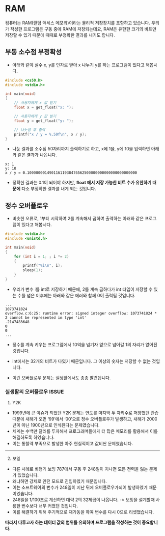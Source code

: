 
# RAM

컴퓨터는 RAM(랜덤 액세스 메모리)이라는 물리적 저장장치를 포함하고 있습니다. 
우리가 작성한 프로그램은 구동 중에 RAM에 저장되는데요, RAM은 유한한 크기의 비트만 저장할 수 있기 때문에 때때로 부정확한 결과를 내기도 합니다.

## 부동 소수점 부정확성

- 아래와 같이 실수 x, y를 인자로 받아 x 나누기 y를 하는 프로그램이 있다고 해봅시다.

```C
#include <cs50.h>
#include <stdio.h>

int main(void)
{
    // 사용자에게 x 값 받기
    float x = get_float("x: ");

    // 사용자에게 y 값 받기
    float y = get_float("y: ");

    // 나눗셈 후 출력
    printf("x / y = %.50f\n", x / y);
}
```

- 나눈 결과를 소수점 50자리까지 출력하기로 하고, x에 1을, y에 10을 입력하면 아래와 같은 결과가 나옵니다.

 
```
x: 1
y: 10
x / y = 0.10000000149011611938476562500000000000000000000000
```

- 정확한 결과는 0.1이 되어야 하지만, 
**float 에서 저장 가능한 비트 수가 유한하기 때문에** 다소 부정확한 결과를 내게 되는 것입니다.



## 정수 오버플로우

- 비슷한 오류로, 1부터 시작하여 2를 계속해서 곱하여 출력하는 아래와 같은 프로그램이 있다고 해봅시다.

 
```c
#include <stdio.h>
#include <unistd.h>

int main(void)
{
    for (int i = 1; ; i *= 2)
    {
        printf("%i\n", i);
        sleep(1);
    }
}
```
- 우리가 변수 i를 int로 저장하기 때문에, 2를 계속 곱하다가 int 타입이 저장할 수 있는 수를 넘은 이후에는 아래와 같은 에러와 함께  0이 출력될 것입니다.

```
...
1073741824
overflow.c:6:25: runtime error: signed integer overflow: 1073741824 * 2 cannot be represented in type 'int'
-2147483648
0
0
...
```

- 정수를 계속 키우는 프로그램에서 10억을 넘기자 앞으로 넘어갈 1의 자리가 없어진 것입니다.
- int에서는 32개의 비트가 다였기 때문입니다. 그 이상의 숫자는 저장할 수 없는 것입니다.

- 이런 오버플로우 문제는 실생활에서도 종종 발견됩니다.

### 실생활의 오버플로우 ISSUE

1. Y2K
- 1999년에 큰 이슈가 되었던 Y2K 문제는 연도를 마지막 두 자리수로 저장했던 관습 때문에 새해가 오면 ‘99’에서 ‘00’으로 정수 오버플로우가 발생하고, 새해가 2000년이 아닌 1900년으로 인식된다는 문제였습니다.
- 세계는 수백만 달러를 투자해서 프로그래머들에게 더 많은 메모리를 활용해서 이를 해결하도록 하였습니다.
- 이는 통찰력 부족으로 발생한 아주 현실적이고 값비싼 문제였습니다.

---

2. 보잉
- 다른 사례로 비행기 보잉 787에서 구동 후 248일이 지나면 모든 전력을 잃는 문제가 있었습니다.
- 왜냐하면 강제로 안전 모드로 진입하였기 때문입니다.
- 이는 소프트웨어의 변수가 248일이 지난 뒤에 오버플로우가되어 발생하였기 때문이었습니다.
- 248일을 1/100초로 계산하면 대략 2의 32제곱이 나옵니다.
-> 보잉을 설계할때 사용한 변수보다 너무 커졌던 것입니다.
- 이를 해결하기 위해 주기적으로 재가동을 하여 변수를 다시 0으로 리셋했습니다. 


**따라서 다루고자 하는 데이터 값의 범위를 유의하며 프로그램을 작성하는 것이 중요합니다.**

